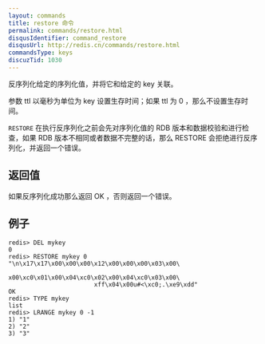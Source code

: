 ```yaml
---
layout: commands
title: restore 命令
permalink: commands/restore.html
disqusIdentifier: command_restore
disqusUrl: http://redis.cn/commands/restore.html
commandsType: keys
discuzTid: 1030
---
```


反序列化给定的序列化值，并将它和给定的 key 关联。

参数 ttl 以毫秒为单位为 key 设置生存时间；如果 ttl 为 0 ，那么不设置生存时间。

`RESTORE` 在执行反序列化之前会先对序列化值的 RDB 版本和数据校验和进行检查，如果 RDB 版本不相同或者数据不完整的话，那么 RESTORE 会拒绝进行反序列化，并返回一个错误。

## 返回值

如果反序列化成功那么返回 OK ，否则返回一个错误。

## 例子

	redis> DEL mykey
	0
	redis> RESTORE mykey 0 "\n\x17\x17\x00\x00\x00\x12\x00\x00\x00\x03\x00\
	                        x00\xc0\x01\x00\x04\xc0\x02\x00\x04\xc0\x03\x00\
	                        xff\x04\x00u#<\xc0;.\xe9\xdd"
	OK
	redis> TYPE mykey
	list
	redis> LRANGE mykey 0 -1
	1) "1"
	2) "2"
	3) "3"